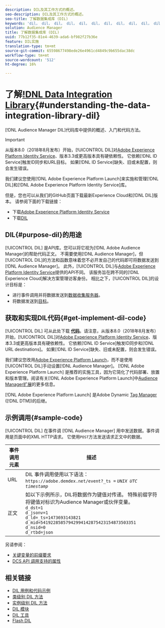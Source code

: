 ```yaml
---
description: DIL及其工作方式的概述。
seo-description: DIL及其工作方式的概述。
seo-title: 了解数据集成库 (DIL)
keywords: 'dil， dil， dil， dil， dil， dil， dil， dil， dil， dil， dil， dil， dil， dil， dil， dil， dil， dil， dil， dil， dil， dil， dil， dil， dil， dil， dil， dil， dil， dil， dil， dil， dil， dil， dil， dil， dil， dil， dil， dil， dil， dil， dil， dil， dil， dil， dil， dil '
solution: Audience Manager
title: 了解数据集成库 (DIL)
uuid: 77b12f35-81e4-4639-ada6-bf982f27b36e
feature: DIL实施
translation-type: tm+mt
source-git-commit: 65598677498ede26e4961cd4849c9b655dac38dc
workflow-type: tm+mt
source-wordcount: '512'
ht-degree: 16%

---
```



# 了解[!DNL Data Integration Library](DIL){#understanding-the-data-integration-library-dil}

[!DNL Audience Manager DIL]代码库中提供的概述、入门和代码方法。

>[!IMPORTANT]
>
>从版本8.0（2018年8月发布）开始，[!UICONTROL DIL]对[Adobe Experience Platform Identity Service](https://docs.adobe.com/content/help/zh-Hans/id-service/using/home.html)、版本3.3或更高版本具有硬依赖性。 它依赖[!DNL ID Service]触发ID同步和URL目标。 如果[!DNL ID Service]缺失、旧或未配置，则会发生错误。
>
>我们建议您使用[!DNL Adobe Experience Platform Launch]来实施和管理[!DNL DIL]和[!DNL Adobe Experience Platform Identity Service]库。

但是，您也可以从我们的GitHub页面下载最新Experience Cloud和[!DNL DIL]版本。 请参阅下面的下载链接：

* 下载[Adobe Experience Platform Identity Service](https://github.com/Adobe-Marketing-Cloud/id-service/releases)
* 下载[DIL](https://github.com/Adobe-Marketing-Cloud/dil/releases)

## DIL{#purpose-dil}的用途

[!UICONTROL DIL] 是API库。您可以将它视为[!DNL Adobe Audience Manager]的帮助代码正文。 不需要使用[!DNL Audience Manager]，但[!UICONTROL DIL]的方法和函数意味着您不必开发自己的代码即可将数据发送到[!DNL Audience Manager]。 此外，[!UICONTROL DIL]与[Adobe Experience Platform Identity Service](https://docs.adobe.com/content/help/en/id-service/using/home.html)提供的API不同。 该服务旨在跨不同的[!DNL Experience Cloud]解决方案管理访客身份。 相比之下，[!UICONTROL DIL]的设计目标是：

* 进行事件调用并将数据发送到[数据收集服务器](../reference/system-components/components-data-collection.md)。
* 将数据发送到[目标](../features/destinations/destinations.md)。

## 获取和实现DIL代码{#get-implement-dil-code}

[!UICONTROL DIL] 可从此处下载 **[代码](https://github.com/Adobe-Marketing-Cloud/dil/releases)**。请注意，从版本8.0（2018年8月发布）开始，[!UICONTROL DIL]对[Adobe Experience Platform Identity Service](https://docs.adobe.com/content/help/en/id-service/using/home.html)、版本3.3或更高版本具有硬依赖性。 它依赖[!DNL ID Service]触发ID同步和[!DNL URL destinations]。 如果[!DNL ID Service]缺失、旧或未配置，则会发生错误。

我们建议您改用[Adobe Experience Platform Launch](https://experienceleague.adobe.com/docs/launch/using/home.html)，而不是使用[!UICONTROL DIL]手动设置[!DNL Audience Manager]。 [!DNL Adobe Experience Platform Launch] 是推荐的实施工具，因为它简化了代码部署、放置和版本管理。阅读有关[!DNL Adobe Experience Platform Launch]中[Audience Manager扩展](https://experienceleague.adobe.com/docs/launch/using/extensions-ref/adobe-extension/audience-manager/overview.html)的更多信息。

[!DNL Adobe Experience Platform Launch] 是Adobe Dynamic  [Tag Manager](https://docs.adobe.com/content/help/en/dtm/using/c-overview.html) ([!DNL DTM])的后继。

## 示例调用{#sample-code}

[!UICONTROL DIL] 在事件调 [!DNL Audience Manager] 用中发送数据。事件调用是页面中的XML HTTP请求。 它使用`POST`方法发送请求正文中的数据。

| 事件调用元素 | 描述 |
|--- |--- |
| URL | DIL 事件调用使用以下语法：`https://adobe.demdex.net/event?_ts =` *`UNIX UTC timestamp`* |
| 正文 | 如以下示例所示，DIL将数据作为键值对传递。 特殊前缀字符将键值对标识为Audience Manager或伙伴变量。<br>`d_dst=1`<br>`d_jsonv=1`<br>`d_ld=_ts=1473693143821`<br>`d_mid=54192285857942994142875423154873503351`<br>`d_nsid=0`<br>`d_rtbd=json`<br> |

另请参阅：
* [关键变量的前缀要求](../features/traits/trait-variable-prefixes.md)
* [DCS API 调用支持的属性](../api/dcs-intro/dcs-api-reference/dcs-keys.md)

## 相关链接

* [DIL 用例和代码示例](/help/using/dil/dil-use-cases.md)
* [类级别 DIL 方法](/help/using/dil/dil-class-overview/dil-start.md)
* [实例级别 DIL 方法](/help/using/dil/dil-instance-methods.md)
* [DIL 模块](/help/using/dil/dil-modules.md)
* [DIL 工具](/help/using/dil/dil-tools.md)
* [Flash DIL](/help/using/dil/dil-flash.md)